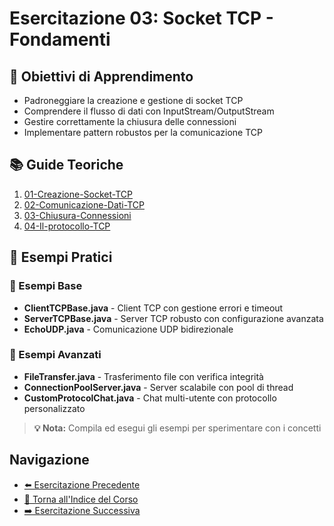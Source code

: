 # Esercitazione 03: Socket TCP - Fondamenti

## 🎯 Obiettivi di Apprendimento
- Padroneggiare la creazione e gestione di socket TCP
- Comprendere il flusso di dati con InputStream/OutputStream
- Gestire correttamente la chiusura delle connessioni
- Implementare pattern robustos per la comunicazione TCP

## 📚 Guide Teoriche
1. [01-Creazione-Socket-TCP](01-Creazione-Socket-TCP.md)
2. [02-Comunicazione-Dati-TCP](02-Comunicazione-Dati-TCP.md)
3. [03-Chiusura-Connessioni](03-Chiusura-Connessioni.md)
4. [04-Il-protocollo-TCP](04-Il-protocollo-TCP.md)

## 🎯 Esempi Pratici

### 📁 Esempi Base
- **ClientTCPBase.java** - Client TCP con gestione errori e timeout
- **ServerTCPBase.java** - Server TCP robusto con configurazione avanzata
- **EchoUDP.java** - Comunicazione UDP bidirezionale

### 📁 Esempi Avanzati
- **FileTransfer.java** - Trasferimento file con verifica integrità
- **ConnectionPoolServer.java** - Server scalabile con pool di thread
- **CustomProtocolChat.java** - Chat multi-utente con protocollo personalizzato

> **💡 Nota:** Compila ed esegui gli esempi per sperimentare con i concetti

## Navigazione
- [⬅️ Esercitazione Precedente](../02-Ambiente-Sviluppo/README.md)
- [📑 Torna all'Indice del Corso](../README.md)
- [➡️ Esercitazione Successiva](../04-Socket-UDP-Fondamenti/README.md)
